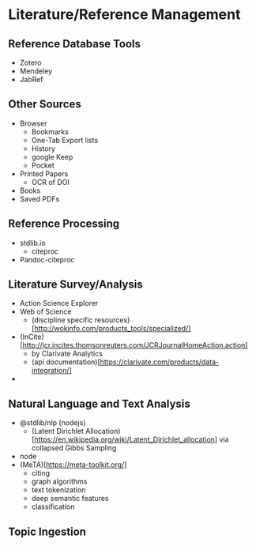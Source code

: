 ﻿# Literature/Reference Management
## Reference Database Tools
* Zotero
* Mendeley
* JabRef

## Other Sources
* Browser
    * Bookmarks
    * One-Tab Export lists
    * History
    * google Keep
    * Pocket
* Printed Papers
    * OCR of DOI
* Books
* Saved PDFs

## Reference Processing
* stdlib.io
    * citeproc
* Pandoc-citeproc


## Literature Survey/Analysis
* Action Science Explorer
* Web of Science 
    * (discipline specific resources)[http://wokinfo.com/products_tools/specialized/]
* (InCite)[http://jcr.incites.thomsonreuters.com/JCRJournalHomeAction.action]
    * by Clarivate Analytics 
    * (api documentation)[https://clarivate.com/products/data-integration/]
* 

## Natural Language and Text Analysis
* @stdlib/nlp (nodejs)
    * (Latent Dirichlet Allocation)[https://en.wikipedia.org/wiki/Latent_Dirichlet_allocation] via collapsed Gibbs Sampling
* node
* (MeTA)[https://meta-toolkit.org/]
    * citing
    * graph algorithms
    * text tokenization
    * deep semantic features
    * classification

## Topic Ingestion 


